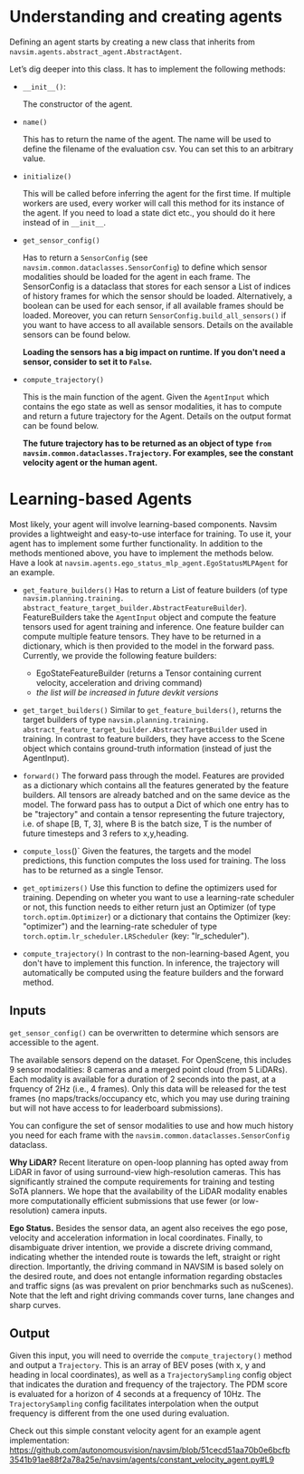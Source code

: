# Understanding and creating agents

Defining an agent starts by creating a new class that inherits from `navsim.agents.abstract_agent.AbstractAgent`.

Let’s dig deeper into this class. It has to implement the following methods:
- `__init__()`: 

    The constructor of the agent.
- `name()`

    This has to return the name of the agent. 
    The name will be used to define the filename of the evaluation csv.
    You can set this to an arbitrary value. 
- `initialize()`

    This will be called before inferring the agent for the first time.
    If multiple workers are used, every worker will call this method for its instance of the agent.
    If you need to load a state dict etc., you should do it here instead of in `__init__`.
- `get_sensor_config()`

    Has to return a `SensorConfig` (see `navsim.common.dataclasses.SensorConfig`) to define which sensor modalities should be loaded for the agent in each frame.
    The SensorConfig is a dataclass that stores for each sensor a List of indices of history frames for which the sensor should be loaded. Alternatively, a boolean can be used for each sensor, if all available frames should be loaded. 
    Moreover, you can return `SensorConfig.build_all_sensors()` if you want to have access to all available sensors.
    Details on the available sensors can be found below.
    
    **Loading the sensors has a big impact on runtime. If you don't need a sensor, consider to set it to `False`.**
- `compute_trajectory()`

    This is the main function of the agent. Given the `AgentInput` which contains the ego state as well as sensor modalities, it has to compute and return a future trajectory for the Agent.
    Details on the output format can be found below.
    
    **The future trajectory has to be returned as an object of type `from navsim.common.dataclasses.Trajectory`. For examples, see the constant velocity agent or the human agent.**

# Learning-based Agents
Most likely, your agent will involve learning-based components.
Navsim provides a lightweight and easy-to-use interface for training.
To use it, your agent has to implement some further functionality.
In addition to the methods mentioned above, you have to implement the methods below.
Have a look at `navsim.agents.ego_status_mlp_agent.EgoStatusMLPAgent` for an example.

- `get_feature_builders()`
Has to return a List of feature builders (of type `navsim.planning.training. abstract_feature_target_builder.AbstractFeatureBuilder`). 
FeatureBuilders take the `AgentInput` object and compute the feature tensors used for agent training and inference. One feature builder can compute multiple feature tensors. They have to be returned in a dictionary, which is then provided to the model in the forward pass.
Currently, we provide the following feature builders:
    - EgoStateFeatureBuilder (returns a Tensor containing current velocity, acceleration and driving command)
    - _the list will be increased in future devkit versions_

- `get_target_builders()`
Similar to `get_feature_builders()`, returns the target builders of type `navsim.planning.training. abstract_feature_target_builder.AbstractTargetBuilder` used in training. In contrast to feature builders, they have access to the Scene object which contains ground-truth information (instead of just the AgentInput).

- `forward()`
The forward pass through the model. Features are provided as a dictionary which contains all the features generated by the feature builders. All tensors are already batched and on the same device as the model. The forward pass has to output a Dict of which one entry has to be "trajectory" and contain a tensor representing the future trajectory, i.e. of shape [B, T, 3], where B is the batch size, T is the number of future timesteps and 3 refers to x,y,heading. 

- `compute_loss`()`
Given the features, the targets and the model predictions, this function computes the loss used for training. The loss has to be returned as a single Tensor.

- `get_optimizers()`
Use this function to define the optimizers used for training. 
Depending on wheter you want to use a learning-rate scheduler or not, this function needs to either return just an Optimizer (of type `torch.optim.Optimizer`) or a dictionary that contains the Optimizer (key: "optimizer") and the learning-rate scheduler of type `torch.optim.lr_scheduler.LRScheduler` (key: "lr_scheduler").

- `compute_trajectory()`
In contrast to the non-learning-based Agent, you don't have to implement this function.
In inference, the trajectory will automatically be computed using the feature builders and the forward method.
## Inputs

`get_sensor_config()` can be overwritten to determine which sensors are accessible to the agent. 

The available sensors depend on the dataset. For OpenScene, this includes 9 sensor modalities: 8 cameras and a merged point cloud (from 5 LiDARs). Each modality is available for a duration of 2 seconds into the past, at a frquency of 2Hz (i.e., 4 frames). Only this data will be released for the test frames (no maps/tracks/occupancy etc, which you may use during training but will not have access to for leaderboard submissions).

You can configure the set of sensor modalities to use and how much history you need for each frame with the `navsim.common.dataclasses.SensorConfig` dataclass.

**Why LiDAR?** Recent literature on open-loop planning has opted away from LiDAR in favor of using surround-view high-resolution cameras. This has significantly strained the compute requirements for training and testing SoTA planners. We hope that the availability of the LiDAR modality enables more computationally efficient submissions that use fewer (or low-resolution) camera inputs. 

**Ego Status.** Besides the sensor data, an agent also receives the ego pose, velocity and acceleration information in local coordinates. Finally, to disambiguate driver intention, we provide a discrete driving command, indicating whether the intended route is towards the left, straight or right direction. Importantly, the driving command in NAVSIM is based solely on the desired route, and does not entangle information regarding obstacles and traffic signs (as was prevalent on prior benchmarks such as nuScenes). Note that the left and right driving commands cover turns, lane changes and sharp curves.

## Output

Given this input, you will need to override the `compute_trajectory()` method and output a `Trajectory`. This is an array of BEV poses (with x, y and heading in local coordinates), as well as a `TrajectorySampling` config object that indicates the duration and frequency of the trajectory. The PDM score is evaluated for a horizon of 4 seconds at a frequency of 10Hz. The `TrajectorySampling` config facilitates interpolation when the output frequency is different from the one used during evaluation.

Check out this simple constant velocity agent for an example agent implementation:
https://github.com/autonomousvision/navsim/blob/51cecd51aa70b0e6bcfb3541b91ae88f2a78a25e/navsim/agents/constant_velocity_agent.py#L9
